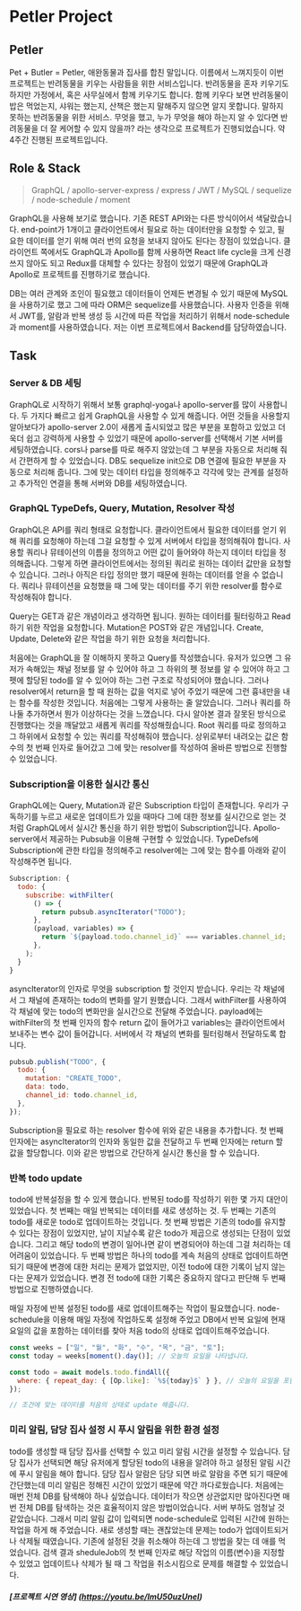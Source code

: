 # Petler Project

## Petler

Pet + Butler = Petler, 애완동물과 집사를 합친 말입니다. 이름에서 느껴지듯이 이번 프로젝트는 반려동물을 키우는 사람들을 위한 서비스입니다. 반려동물을 혼자 키우기도 하지만 가정에서, 혹은 사무실에서 함께 키우기도 합니다. 함께 키우다 보면 반려동물이 밥은 먹었는지, 샤워는 했는지, 산책은 했는지 말해주지 않으면 알지 못합니다. 말하지 못하는 반려동물을 위한 서비스. 무엇을 했고, 누가 무엇을 해야 하는지 알 수 있다면 반려동물을 더 잘 케어할 수 있지 않을까? 라는 생각으로 프로젝트가 진행되었습니다. 약 4주간 진행된 프로젝트입니다.

## Role & Stack

> GraphQL / apollo-server-express / express / JWT / MySQL / sequelize / node-schedule / moment

GraphQL을 사용해 보기로 했습니다. 기존 REST API와는 다른 방식이어서 색달랐습니다. end-point가 1개이고 클라이언트에서 필요로 하는 데이터만을 요청할 수 있고, 필요한 데이터를 얻기 위해 여러 번의 요청을 보내지 않아도 된다는 장점이 있었습니다. 클라이언트 쪽에서도 GraphQL과 Apollo를 함께 사용하면 React life cycle을 크게 신경 쓰지 않아도 되고 Redux를 대체할 수 있다는 장점이 있었기 때문에 GraphQL과 Apollo로 프로젝트를 진행하기로 했습니다.

DB는 여러 관계와 조인이 필요했고 데이터들이 언제든 변경될 수 있기 때문에 MySQL을 사용하기로 했고 그에 따라 ORM은 sequelize를 사용했습니다. 사용자 인증을 위해서 JWT를, 알람과 반복 생성 등 시간에 따른 작업을 처리하기 위해서 node-schedule과 moment를 사용하였습니다. 저는 이번 프로젝트에서 Backend를 담당하였습니다.

## Task

### Server & DB 세팅

GraphQL로 시작하기 위해서 보통 graphql-yoga나 apollo-server를 많이 사용합니다. 두 가지다 빠르고 쉽게 GraphQL을 사용할 수 있게 해줍니다. 어떤 것들을 사용할지 알아보다가 apollo-server 2.0이 새롭게 출시되었고 많은 부분을 포함하고 있었고 더욱더 쉽고 강력하게 사용할 수 있었기 때문에 apollo-server를 선택해서 기본 서버를 세팅하였습니다. cors나 parse를 따로 해주지 않았는데 그 부분을 자동으로 처리해 줘서 간편하게 할 수 있었습니다. DB도 sequelize init으로 DB 연결에 필요한 부분을 자동으로 처리해 줍니다. 그에 맞는 데이터 타입을 정의해주고 각각에 맞는 관계를 설정하고 추가적인 연결을 통해 서버와 DB를 세팅하였습니다.

### GraphQL TypeDefs, Query, Mutation, Resolver 작성

GraphQL은 API를 쿼리 형태로 요청합니다. 클라이언트에서 필요한 데이터를 얻기 위해 쿼리를 요청해야 하는데 그걸 요청할 수 있게 서버에서 타입을 정의해줘야 합니다. 사용할 쿼리나 뮤테이션의 이름을 정의하고 어떤 값이 들어와야 하는지 데이터 타입을 정의해줍니다. 그렇게 하면 클라이언트에서는 정의된 쿼리로 원하는 데이터 값만을 요청할 수 있습니다. 그러나 아직은 타입 정의만 했기 때문에 원하는 데이터를 얻을 수 없습니다. 쿼리나 뮤테이션을 요청했을 때 그에 맞는 데이터를 주기 위한 resolver를 함수로 작성해줘야 합니다.

Query는 GET과 같은 개념이라고 생각하면 됩니다. 원하는 데이터를 필터링하고 Read 하기 위한 작업을 요청합니다. Mutation은 POST와 같은 개념입니다. Create, Update, Delete와 같은 작업을 하기 위한 요청을 처리합니다.

처음에는 GraphQL을 잘 이해하지 못하고 Query를 작성했습니다. 유저가 있으면 그 유저가 속해있는 채널 정보를 알 수 있어야 하고 그 하위의 펫 정보를 알 수 있어야 하고 그 펫에 할당된 todo를 알 수 있어야 하는 그런 구조로 작성되어야 했습니다. 그러나 resolver에서 return을 할 때 원하는 값을 억지로 넣어 주었기 때문에 그런 흉내만을 내는 함수를 작성한 것입니다. 처음에는 그렇게 사용하는 줄 알았습니다. 그러나 쿼리를 하나둘 추가하면서 뭔가 이상하다는 것을 느꼈습니다. 다시 알아본 결과 잘못된 방식으로 진행했다는 것을 깨달았고 새롭게 쿼리를 작성해줬습니다. Root 쿼리를 따로 정의하고 그 하위에서 요청할 수 있는 쿼리를 작성해줘야 했습니다. 상위로부터 내려오는 값은 함수의 첫 번째 인자로 들어갔고 그에 맞는 resolver를 작성하여 올바른 방법으로 진행할 수 있었습니다.

### Subscription을 이용한 실시간 통신

GraphQL에는 Query, Mutation과 같은 Subscription 타입이 존재합니다. 우리가 구독하기를 누르고 새로운 업데이트가 있을 때마다 그에 대한 정보를 실시간으로 얻는 것처럼 GraphQL에서 실시간 통신을 하기 위한 방법이 Subscription입니다. Apollo-server에서 제공하는 Pubsub을 이용해 구현할 수 있었습니다. TypeDefs에 Subscription에 관한 타입을 정의해주고 resolver에는 그에 맞는 함수를 아래와 같이 작성해주면 됩니다.

```javascript
Subscription: {
  todo: {
    subscribe: withFilter(
      () => {
        return pubsub.asyncIterator("TODO");
      },
      (payload, variables) => {
        return `${payload.todo.channel_id}` === variables.channel_id;
      },
    );
  }
}
```

asyncIterator의 인자로 무엇을 subscription 할 것인지 받습니다. 우리는 각 채널에서 그 채널에 존재하는 todo의 변화를 알기 원했습니다. 그래서 withFilter를 사용하여 각 채널에 맞는 todo의 변화만을 실시간으로 전달해 주었습니다. payload에는 withFilter의 첫 번째 인자의 함수 return 값이 들어가고 variables는 클라이언트에서 보내주는 변수 값이 들어갑니다. 서버에서 각 채널의 변화를 필터링해서 전달하도록 합니다.

```javascript
pubsub.publish("TODO", {
  todo: {
    mutation: "CREATE_TODO",
    data: todo,
    channel_id: todo.channel_id,
  },
});
```

Subscription을 필요로 하는 resolver 함수에 위와 같은 내용을 추가합니다. 첫 번째 인자에는 asyncIterator의 인자와 동일한 값을 전달하고 두 번째 인자에는 return 할 값을 할당합니다. 이와 같은 방법으로 간단하게 실시간 통신을 할 수 있습니다.

### 반복 todo update

todo에 반복설정을 할 수 있게 했습니다. 반복된 todo를 작성하기 위한 몇 가지 대안이 있었습니다. 첫 번째는 매일 반복되는 데이터를 새로 생성하는 것. 두 번째는 기존의 todo를 새로운 todo로 업데이트하는 것입니다. 첫 번째 방법은 기존의 todo를 유지할 수 있다는 장점이 있었지만, 날이 지날수록 같은 todo가 제곱으로 생성되는 단점이 있었습니다. 그리고 해당 todo의 변경이 일어나면 같이 변경되어야 하는데 그걸 처리하는 데 어려움이 있었습니다. 두 번째 방법은 하나의 todo를 계속 처음의 상태로 업데이트하면 되기 때문에 변경에 대한 처리는 문제가 없었지만, 이전 todo에 대한 기록이 남지 않는다는 문제가 있었습니다. 변경 전 todo에 대한 기록은 중요하지 않다고 판단해 두 번째 방법으로 진행하였습니다.

매일 자정에 반복 설정된 todo를 새로 업데이트해주는 작업이 필요했습니다. node-schedule을 이용해 매일 자정에 작업하도록 설정해 주었고 DB에서 반복 요일에 현재 요일의 값을 포함하는 데이터를 찾아 처음 todo의 상태로 업데이트해주었습니다.

```javascript
const weeks = ["일", "월", "화", "수", "목", "금", "토"];
const today = weeks[moment().day()]; // 오늘의 요일을 나타냅니다.

const todo = await models.todo.findAll({
  where: { repeat_day: { [Op.like]: `%${today}$` } }, // 오늘의 요일을 포함하는 데이터를 찾습니다.
});

// 조건에 맞는 데이터를 처음의 상태로 update 해줍니다.
```

### 미리 알림, 담당 집사 설정 시 푸시 알림을 위한 환경 설정

todo를 생성할 때 담당 집사를 선택할 수 있고 미리 알림 시간을 설정할 수 있습니다. 담당 집사가 선택되면 해당 유저에게 할당된 todo의 내용을 알려야 하고 설정된 알림 시간에 푸시 알림을 해야 합니다. 담당 집사 알람은 담당 되면 바로 알람을 주면 되기 때문에 간단했는데 미리 알림은 정해진 시간이 있었기 때문에 약간 까다로웠습니다. 처음에는 매번 전체 DB를 탐색해야 하나 싶었습니다. 데이터가 작으면 상관없지만 많아진다면 매번 전체 DB를 탐색하는 것은 효율적이지 않은 방법이었습니다. 서버 부하도 엄청날 것 같았습니다. 그래서 미리 알림 값이 입력되면 node-schedule로 입력된 시간에 원하는 작업을 하게 해 주었습니다. 새로 생성할 때는 괜찮았는데 문제는 todo가 업데이트되거나 삭제될 때였습니다. 기존에 설정된 것을 취소해야 하는데 그 방법을 찾는 데 애를 먹었습니다. 검색 결과 sheduleJob의 첫 번째 인자로 해당 작업의 이름(변수)을 지정할 수 있었고 업데이트나 삭제가 될 때 그 작업을 취소시킴으로 문제를 해결할 수 있었습니다.


##### [프로젝트 시연 영상] (https://youtu.be/lmU50uzUneI)
